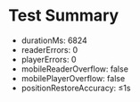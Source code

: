 # Test Summary
- durationMs: 6824
- readerErrors: 0
- playerErrors: 0
- mobileReaderOverflow: false
- mobilePlayerOverflow: false
- positionRestoreAccuracy: ≤1s